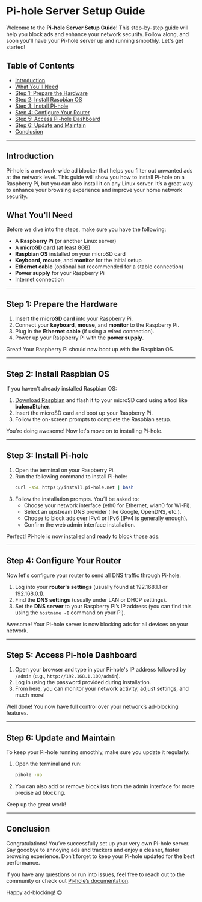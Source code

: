 # Pi-hole Server Setup Guide

Welcome to the **Pi-hole Server Setup Guide**! This step-by-step guide will help you block ads and enhance your network security. Follow along, and soon you'll have your Pi-hole server up and running smoothly. Let's get started!

## Table of Contents
- [Introduction](#introduction)
- [What You'll Need](#what-youll-need)
- [Step 1: Prepare the Hardware](#step-1-prepare-the-hardware)
- [Step 2: Install Raspbian OS](#step-2-install-raspbian-os)
- [Step 3: Install Pi-hole](#step-3-install-pi-hole)
- [Step 4: Configure Your Router](#step-4-configure-your-router)
- [Step 5: Access Pi-hole Dashboard](#step-5-access-pi-hole-dashboard)
- [Step 6: Update and Maintain](#step-6-update-and-maintain)
- [Conclusion](#conclusion)

---

## Introduction

Pi-hole is a network-wide ad blocker that helps you filter out unwanted ads at the network level. This guide will show you how to install Pi-hole on a Raspberry Pi, but you can also install it on any Linux server. It’s a great way to enhance your browsing experience and improve your home network security.

## What You'll Need

Before we dive into the steps, make sure you have the following:
- A **Raspberry Pi** (or another Linux server)
- A **microSD card** (at least 8GB)
- **Raspbian OS** installed on your microSD card
- **Keyboard**, **mouse**, and **monitor** for the initial setup
- **Ethernet cable** (optional but recommended for a stable connection)
- **Power supply** for your Raspberry Pi
- Internet connection

---

## Step 1: Prepare the Hardware

1. Insert the **microSD card** into your Raspberry Pi.
2. Connect your **keyboard**, **mouse**, and **monitor** to the Raspberry Pi.
3. Plug in the **Ethernet cable** (if using a wired connection).
4. Power up your Raspberry Pi with the **power supply**.

Great! Your Raspberry Pi should now boot up with the Raspbian OS.

---

## Step 2: Install Raspbian OS

If you haven't already installed Raspbian OS:
1. [Download Raspbian](https://www.raspberrypi.com/software/) and flash it to your microSD card using a tool like **balenaEtcher**.
2. Insert the microSD card and boot up your Raspberry Pi.
3. Follow the on-screen prompts to complete the Raspbian setup.

You're doing awesome! Now let's move on to installing Pi-hole.

---

## Step 3: Install Pi-hole

1. Open the terminal on your Raspberry Pi.
2. Run the following command to install Pi-hole:
    ```bash
    curl -sSL https://install.pi-hole.net | bash
    ```
3. Follow the installation prompts. You’ll be asked to:
    - Choose your network interface (eth0 for Ethernet, wlan0 for Wi-Fi).
    - Select an upstream DNS provider (like Google, OpenDNS, etc.).
    - Choose to block ads over IPv4 or IPv6 (IPv4 is generally enough).
    - Confirm the web admin interface installation.

Perfect! Pi-hole is now installed and ready to block those ads.

---

## Step 4: Configure Your Router

Now let's configure your router to send all DNS traffic through Pi-hole.

1. Log into your **router's settings** (usually found at 192.168.1.1 or 192.168.0.1).
2. Find the **DNS settings** (usually under LAN or DHCP settings).
3. Set the **DNS server** to your Raspberry Pi’s IP address (you can find this using the `hostname -I` command on your Pi).

Awesome! Your Pi-hole server is now blocking ads for all devices on your network.

---

## Step 5: Access Pi-hole Dashboard

1. Open your browser and type in your Pi-hole's IP address followed by `/admin` (e.g., `http://192.168.1.100/admin`).
2. Log in using the password provided during installation.
3. From here, you can monitor your network activity, adjust settings, and much more!

Well done! You now have full control over your network’s ad-blocking features.

---

## Step 6: Update and Maintain

To keep your Pi-hole running smoothly, make sure you update it regularly:
1. Open the terminal and run:
    ```bash
    pihole -up
    ```
2. You can also add or remove blocklists from the admin interface for more precise ad blocking.

Keep up the great work!

---

## Conclusion

Congratulations! You’ve successfully set up your very own Pi-hole server. Say goodbye to annoying ads and trackers and enjoy a cleaner, faster browsing experience. Don’t forget to keep your Pi-hole updated for the best performance.

If you have any questions or run into issues, feel free to reach out to the community or check out [Pi-hole’s documentation](https://docs.pi-hole.net/).

Happy ad-blocking! 😊

